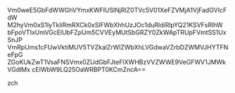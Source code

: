 Vm0weE5GbFdWWGhVYmxKWFlUSlNjRlZ0TVc5V01XeFZVMjA1VjFadGVIcFdW
M2hyVm0xS1IyTkliRmRXCk0xSlFWbXhhUzJOc1duRldiRlpYQ21KSVFsRlhW
bFpoVTIxUmVGcElUbFZpUm5CVVEyMUtSbGRZY0ZkWApTRUpFVmtSS1UxSnJP
VmRpUms1cFUwVktiMUV5TVZkalZrWlZWbXhLVGdwaVZrbDZWMVJHYTFNeFpG
ZGoKUkZwT1VsaFNSVmx0ZUdGbFJteFlXWHBzVVZWWE9VeGFWV1JMWkVGdlMx
cElWbW9LQ25OaWRBPT0KCmZncA==

zch